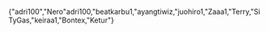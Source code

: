 {"adri100","Nero"adri100,"beatkarbu1,"ayangtiwiz,"juohiro1,"Zaaa1,"Terry,"SiTyGas,"keiraa1,"Bontex,"Ketur"}